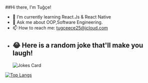 
##Hi there, I'm Tuğçe! 

- 🌱 I’m currently learning React.Js & React Native
- 💬 Ask me about OOP,Software Engineering.
- 📫 How to reach me: tugceece25@icloud.com
- ## 😂 Here is a random joke that'll make you laugh!
  ![Jokes Card](https://readme-jokes.vercel.app/api)
 
  
[![Top Langs](https://github-readme-stats.vercel.app/api/top-langs/?username=tugcece&layout=compact)](https://github.com/tugcece)
